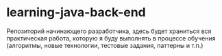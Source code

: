 # learning-java-back-end
Репозиторий начинающего разработчика, здесь будет храниться вся практическая работа, которую я буду выполнять в процессе обучения (алгоритмы, новые технологии, тестовые задания, паттерны и т.п.)
